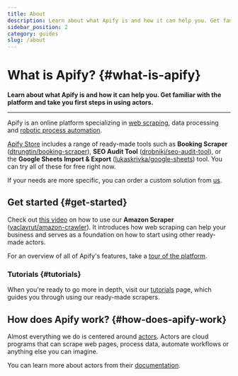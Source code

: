 ```yaml
---
title: About
description: Learn about what Apify is and how it can help you. Get familiar with the platform and take you first steps in using actors.
sidebar_position: 2
category: guides
slug: /about
---
```


# What is Apify? {#what-is-apify}

**Learn about what Apify is and how it can help you. Get familiar with the platform and take you first steps in using actors.**

---

Apify is an online platform specializing in [web scraping](/academy/web-scraping-for-beginners), data processing and [robotic process automation](/academy/concepts/robotic-process-automation).

[Apify Store](https://apify.com/store) includes a range of ready-made tools such as **Booking Scraper** ([dtrungtin/booking-scraper](https://apify.com/dtrungtin/booking-scraper)), **SEO Audit Tool** ([drobnikj/seo-audit-tool](https://apify.com/drobnikj/seo-audit-tool)), or the **Google Sheets Import & Export** ([lukaskrivka/google-sheets](https://apify.com/lukaskrivka/google-sheets)) tool. You can try all of these for free right now.

If your needs are more specific, you can order a custom solution from [us](https://apify.com/enterprise).

## Get started {#get-started}

Check out [this video](https://www.youtube.com/watch?v=BsidLZKdYWQ) on how to use our **Amazon Scraper** ([vaclavrut/amazon-crawler](https://apify.com/vaclavrut/amazon-crawler)). It introduces how web scraping can help your business and serves as a foundation on how to start using other ready-made actors.

For an overview of all of Apify's features, take a [tour of the platform](https://www.youtube.com/watch?v=nn-bCRvhNUM).

### Tutorials {#tutorials}

When you're ready to go more in depth, visit our [tutorials](./tutorials/index.md) page, which guides you through using our ready-made scrapers.

## How does Apify work? {#how-does-apify-work}

Almost everything we do is centered around [actors](./actors/index.md). Actors are cloud programs that can scrape web pages, process data, automate workflows or anything else you can imagine.

You can learn more about actors from their [documentation](./actors/index.md).
